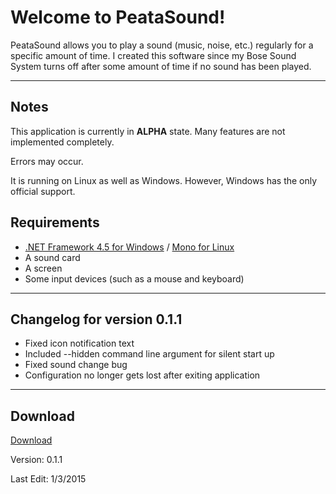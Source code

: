 Welcome to PeataSound!
===================


PeataSound allows you to play a sound (music, noise, etc.) regularly for a specific amount of time.
I created this software since my Bose Sound System turns off after some amount of time if no sound has been played. 

----------



Notes
-------------

This application is currently in **ALPHA** state. Many features are not implemented completely.

Errors may occur.

It is running on Linux as well as Windows. However, Windows has the only official support.

Requirements
-------------

 - [.NET Framework 4.5 for Windows](http://www.microsoft.com/en-us/download/details.aspx?id=30653) / [Mono for Linux](http://www.mono-project.com/docs/getting-started/install/linux/)
 - A sound card
 - A screen
 - Some input devices (such as  a mouse and keyboard)

----------

Changelog for version 0.1.1
-------------

 - Fixed icon  notification text
 - Included --hidden command line argument for silent start up
 - Fixed sound change bug
 - Configuration no longer gets lost after exiting application

----------
 
Download
-------------
[Download](https://github.com/intdel/PeataSound/raw/master/PeataSound/PeataSoundPortable.zip)

Version: 0.1.1

Last Edit: 1/3/2015